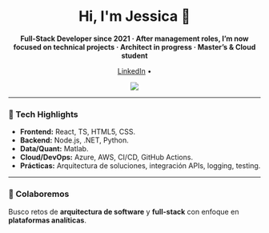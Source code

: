 <div align="center">
  <h1>Hi, I'm Jessica 👋</h1>
  <p><b>Full-Stack Developer since 2021 · After management roles, I’m now focused on technical projects · Architect in progress · Master’s & Cloud student</b></p>


  <!-- Enlaces rápidos -->
  <a href="https://www.linkedin.com/in/jessicajoya/" target="_blank">LinkedIn</a> •


<!-- Tech icons -->
<p align="center">
  <a href="https://skillicons.dev">
    <img src="https://skillicons.dev/icons?i=js,ts,react,html,css,nodejs,dotnet,python,azure,aws,git,github" />
  </a>
</p>

</div>

---

### 🧰 Tech Highlights
- **Frontend:** React, TS, HTML5, CSS.
- **Backend:** Node.js, .NET, Python.
- **Data/Quant:** Matlab.
- **Cloud/DevOps:** Azure, AWS, CI/CD, GitHub Actions.
- **Prácticas:** Arquitectura de soluciones, integración APIs, logging, testing.
---

### 🤝 Colaboremos
Busco retos de **arquitectura de software** y **full-stack** con enfoque en **plataformas analíticas**.
